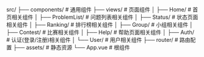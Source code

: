 src/
├── components/ # 通用组件
├── views/ # 页面组件
│ ├── Home/ # 首页相关组件
│ ├── ProblemList/ # 问题列表相关组件
│ ├── Status/ # 状态页面相关组件
│ ├── Ranking/ # 排行榜相关组件
│ ├── Group/ # 小组相关组件
│ ├── Contest/ # 比赛相关组件
│ ├── Help/ # 帮助页面相关组件
│ ├── Auth/ # 认证(登录/注册)相关组件
│ └── User/ # 用户相关组件
├── router/ # 路由配置
├── assets/ # 静态资源
└── App.vue # 根组件

